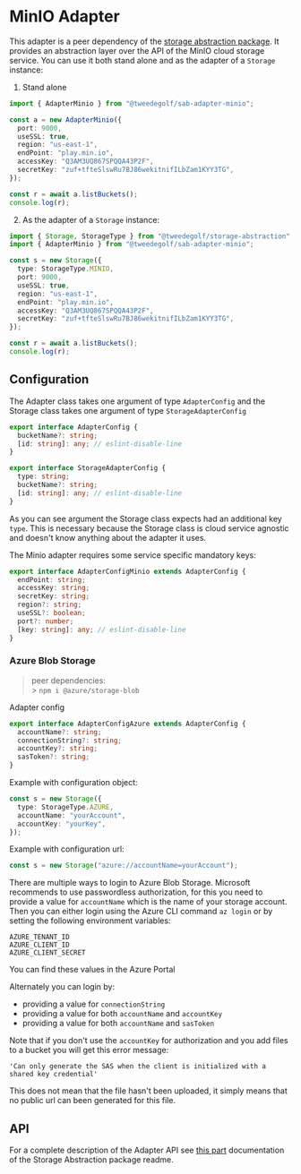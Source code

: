 # MinIO Adapter

This adapter is a peer dependency of the [storage abstraction package](https://www.npmjs.com/package/@tweedegolf/storage-abstraction). It provides an abstraction layer over the API of the MinIO cloud storage service. You can use it both stand alone and as the adapter of a `Storage` instance:

1. Stand alone

```typescript
import { AdapterMinio } from "@tweedegolf/sab-adapter-minio";

const a = new AdapterMinio({
  port: 9000,
  useSSL: true,
  region: "us-east-1",
  endPoint: "play.min.io",
  accessKey: "Q3AM3UQ867SPQQA43P2F",
  secretKey: "zuf+tfteSlswRu7BJ86wekitnifILbZam1KYY3TG",
});

const r = await a.listBuckets();
console.log(r);
```

2. As the adapter of a `Storage` instance:

```typescript
import { Storage, StorageType } from "@tweedegolf/storage-abstraction";
import { AdapterMinio } from "@tweedegolf/sab-adapter-minio";

const s = new Storage({
  type: StorageType.MINIO,
  port: 9000,
  useSSL: true,
  region: "us-east-1",
  endPoint: "play.min.io",
  accessKey: "Q3AM3UQ867SPQQA43P2F",
  secretKey: "zuf+tfteSlswRu7BJ86wekitnifILbZam1KYY3TG",
});

const r = await a.listBuckets();
console.log(r);
```

## Configuration

The Adapter class takes one argument of type `AdapterConfig` and the Storage class takes one argument of type `StorageAdapterConfig`

```typescript
export interface AdapterConfig {
  bucketName?: string;
  [id: string]: any; // eslint-disable-line
}

export interface StorageAdapterConfig {
  type: string;
  bucketName?: string;
  [id: string]: any; // eslint-disable-line
}
```

As you can see argument the Storage class expects had an additional key `type`. This is necessary because the Storage class is cloud service agnostic and doesn't know anything about the adapter it uses.

The Minio adapter requires some service specific mandatory keys:

```typescript
export interface AdapterConfigMinio extends AdapterConfig {
  endPoint: string;
  accessKey: string;
  secretKey: string;
  region?: string;
  useSSL?: boolean;
  port?: number;
  [key: string]: any; // eslint-disable-line
}
```

### Azure Blob Storage

> peer dependencies: <br/> > `npm i @azure/storage-blob`

Adapter config

```typescript
export interface AdapterConfigAzure extends AdapterConfig {
  accountName?: string;
  connectionString?: string;
  accountKey?: string;
  sasToken?: string;
}
```

Example with configuration object:

```typescript
const s = new Storage({
  type: StorageType.AZURE,
  accountName: "yourAccount",
  accountKey: "yourKey",
});
```

Example with configuration url:

```typescript
const s = new Storage("azure://accountName=yourAccount");
```

There are multiple ways to login to Azure Blob Storage. Microsoft recommends to use passwordless authorization, for this you need to provide a value for `accountName` which is the name of your storage account. Then you can either login using the Azure CLI command `az login` or by setting the following environment variables:

```shell
AZURE_TENANT_ID
AZURE_CLIENT_ID
AZURE_CLIENT_SECRET

```

You can find these values in the Azure Portal

Alternately you can login by:

- providing a value for `connectionString`
- providing a value for both `accountName` and `accountKey`
- providing a value for both `accountName` and `sasToken`

Note that if you don't use the `accountKey` for authorization and you add files to a bucket you will get this error message:

`'Can only generate the SAS when the client is initialized with a shared key credential'`

This does not mean that the file hasn't been uploaded, it simply means that no public url can been generated for this file.

## API

For a complete description of the Adapter API see [this part](https://github.com/tweedegolf/storage-abstraction/blob/master/README.md#adapter-api) documentation of the Storage Abstraction package readme.
